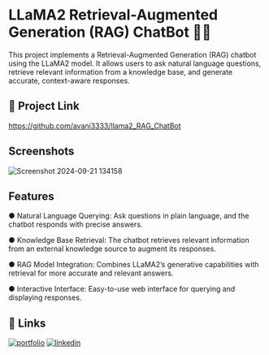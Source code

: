 
# LLaMA2 Retrieval-Augmented Generation (RAG) ChatBot 🤖💬

This project implements a Retrieval-Augmented Generation (RAG) chatbot using the LLaMA2 model. It allows users to ask natural language questions, retrieve relevant information from a knowledge base, and generate accurate, context-aware responses.

## 🔗 Project Link
https://github.com/avani3333/llama2_RAG_ChatBot

## Screenshots
![Screenshot 2024-09-21 134158](https://github.com/user-attachments/assets/41b840f2-8d5c-44be-8054-c3f7fdc63af0)


## Features
● Natural Language Querying: Ask questions in plain language, and the chatbot responds with precise answers.

● Knowledge Base Retrieval: The chatbot retrieves relevant information from an external knowledge source to augment its responses.

● RAG Model Integration: Combines LLaMA2’s generative capabilities with retrieval for more accurate and relevant answers.

● Interactive Interface: Easy-to-use web interface for querying and displaying responses.

## 🔗 Links
[![portfolio](https://img.shields.io/badge/my_portfolio-000?style=for-the-badge&logo=ko-fi&logoColor=white)](https://www.datascienceportfol.io/avani)
[![linkedin](https://img.shields.io/badge/linkedin-0A66C2?style=for-the-badge&logo=linkedin&logoColor=white)](http://linkedin.com/in/avani-choudhary13)

